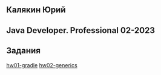 ## Калякин Юрий
## Java Developer. Professional 02-2023

## Задания
[hw01-gradle](./hw01-gradle)
[hw02-generics](./hw02-generics)